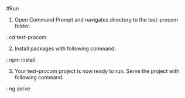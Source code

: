 #Run

1. Open Command Prompt and navigates directory to the test-procom folder.

: cd test-procom

2. Install packages with following command.

: npm install

3. Your test-procom project is now ready to run. Serve the project with following command.

: ng serve
